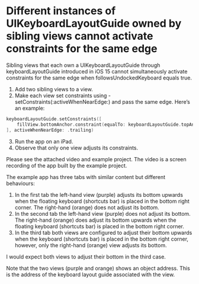 # Different instances of UIKeyboardLayoutGuide owned by sibling views cannot activate constraints for the same edge

Sibling views that each own a UIKeyboardLayoutGuide through keyboardLayoutGuide introduced in iOS 15 cannot simultaneously activate constraints for the same edge when followsUndockedKeyboard equals true.

1. Add two sibling views to a view.
2. Make each view set constraints using -setConstraints(:activeWhenNearEdge:) and pass the same edge. Here’s an example:

```swift
keyboardLayoutGuide.setConstraints([
    fillView.bottomAnchor.constraint(equalTo: keyboardLayoutGuide.topAnchor, constant: -100)
], activeWhenNearEdge: .trailing)
```

3. Run the app on an iPad.
4. Observe that only one view adjusts its constraints.

Please see the attached video and example project. The video is a screen recording of the app built by the example project.

The example app has three tabs with similar content but different behaviours:

1. In the first tab the left-hand view (purple) adjusts its bottom upwards when the floating keyboard (shortcuts bar) is placed in the bottom right corner. The right-hand (orange) does not adjust its bottom.
2. In the second tab the left-hand view (purple) does not adjust its bottom. The right-hand (orange) does adjust its bottom upwards when the floating keyboard (shortcuts bar) is placed in the bottom right corner.
3. In the third tab both views are configured to adjust their bottom upwards when the keyboard (shortcuts bar) is placed in the bottom right corner, however, only the right-hand (orange) view adjusts its bottom.

I would expect both views to adjust their bottom in the third case.

Note that the two views (purple and orange) shows an object address. This is the address of the keyboard layout guide associated with the view.